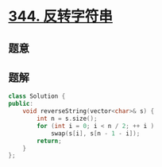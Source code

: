 #  [344. 反转字符串](https://leetcode-cn.com/problems/reverse-string/)

## 题意



## 题解



```c++
class Solution {
public:
    void reverseString(vector<char>& s) {
        int n = s.size();
        for (int i = 0; i < n / 2; ++ i )
            swap(s[i], s[n - 1 - i]);
        return;
    }
};
```



```python3

```

